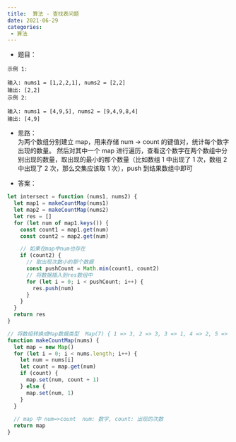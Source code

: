 ```yaml
---
title:  算法 - 查找表问题
date: 2021-06-29
categories: 
 - 算法
---
```

<Boxx type='tip' />

- 题目：  
```
示例 1:

输入: nums1 = [1,2,2,1], nums2 = [2,2]
输出: [2,2]
示例 2:

输入: nums1 = [4,9,5], nums2 = [9,4,9,8,4]
输出: [4,9]
```
- 思路：   
为两个数组分别建立 map，用来存储 num -> count 的键值对，统计每个数字出现的数量。
然后对其中一个 map 进行遍历，查看这个数字在两个数组中分别出现的数量，取出现的最小的那个数量（比如数组 1 中出现了 1 次，数组 2 中出现了 2 次，那么交集应该取 1 次），push 到结果数组中即可

- 答案：
```js
let intersect = function (nums1, nums2) {
  let map1 = makeCountMap(nums1)
  let map2 = makeCountMap(nums2)
  let res = []
  for (let num of map1.keys()) {
    const count1 = map1.get(num)
    const count2 = map2.get(num)

    // 如果在map中num也存在
    if (count2) {
      // 取出现次数小的那个数据 
      const pushCount = Math.min(count1, count2)
      // 将数据插入到res数组中  
      for (let i = 0; i < pushCount; i++) {
        res.push(num)
      }
    }
  }
  return res
}

// 将数组转换成Map数据类型  Map(7) { 1 => 3, 2 => 3, 3 => 1, 4 => 2, 5 => 1, 6 => 1, 8 => 1 }
function makeCountMap(nums) {
  let map = new Map()
  for (let i = 0; i < nums.length; i++) {
    let num = nums[i]
    let count = map.get(num)
    if (count) {
      map.set(num, count + 1)
    } else {
      map.set(num, 1)
    }
  }
  
  // map 中 num=>count  num: 数字, count: 出现的次数   
  return map
}
```